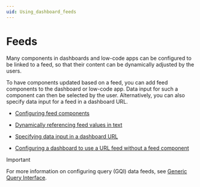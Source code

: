 ```yaml
---
uid: Using_dashboard_feeds
---
```


# Feeds

Many components in dashboards and low-code apps can be configured to be linked to a feed, so that their content can be dynamically adjusted by the users.

To have components updated based on a feed, you can add feed components to the dashboard or low-code app. Data input for such a component can then be selected by the user. Alternatively, you can also specify data input for a feed in a dashboard URL.

- [Configuring feed components](xref:Configuring_feed_components)

- [Dynamically referencing feed values in text](xref:Feed_Link)

- [Specifying data input in a dashboard URL](xref:Specifying_data_input_in_a_dashboard_URL)

- [Configuring a dashboard to use a URL feed without a feed component](xref:Configuring_a_dashboard_to_use_a_URL_feed_without_a_feed_component)

> [!IMPORTANT]
> For more information on configuring query (GQI) data feeds, see [Generic Query Interface](xref:Generic_Query_Interface).
